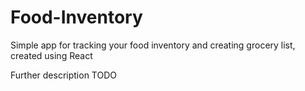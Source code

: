 # Food-Inventory
Simple app for tracking your food inventory and creating grocery list, created using React

Further description TODO
